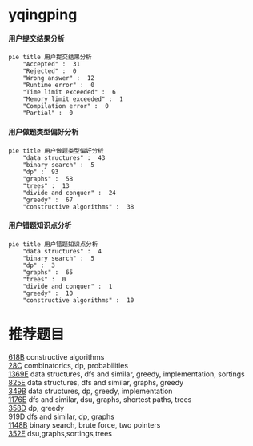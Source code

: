 # yqingping

<!-- tabs:start -->



#### **用户提交结果分析**

```mermaid
pie title 用户提交结果分析
    "Accepted" :  31
    "Rejected" :  0
    "Wrong answer" :  12
    "Runtime error" :  0
    "Time limit exceeded" :  6
    "Memory limit exceeded" :  1
    "Compilation error" :  0
    "Partial" :  0
```

#### **用户做题类型偏好分析**

```mermaid
pie title 用户做题类型偏好分析
    "data structures" :  43
    "binary search" :  5
    "dp" :  93
    "graphs" :  58
    "trees" :  13
    "divide and conquer" :  24
    "greedy" :  67
    "constructive algorithms" :  38
```
#### **用户错题知识点分析**

```mermaid
pie title 用户错题知识点分析
    "data structures" :  4
    "binary search" :  5
    "dp" :  3
    "graphs" :  65
    "trees" :  0
    "divide and conquer" :  1
    "greedy" :  10
    "constructive algorithms" :  10
```



<!-- tabs:end -->
# 推荐题目
[618B](https://codeforces.com/contest/618/problem/B)		constructive algorithms		  
[28C](https://codeforces.com/contest/28/problem/C)		combinatorics,
                        dp,
                        probabilities		  
[1369E](https://codeforces.com/contest/1369/problem/E)		data structures,
                        dfs and similar,
                        greedy,
                        implementation,
                        sortings		  
[825E](https://codeforces.com/contest/825/problem/E)		data structures,
                        dfs and similar,
                        graphs,
                        greedy		  
[349B](https://codeforces.com/contest/349/problem/B)		data structures,
                        dp,
                        greedy,
                        implementation		  
[1176E](https://codeforces.com/contest/1176/problem/E)		dfs and similar,
                        dsu,
                        graphs,
                        shortest paths,
                        trees		  
[358D](https://codeforces.com/contest/358/problem/D)		dp,
                        greedy		  
[919D](https://codeforces.com/contest/919/problem/D)		dfs and similar,
                        dp,
                        graphs		  
[1148B](https://codeforces.com/contest/1148/problem/B)		binary search,
                        brute force,
                        two pointers		  
[352E](https://codeforces.com/contest/352/problem/E)		dsu,graphs,sortings,trees		  
